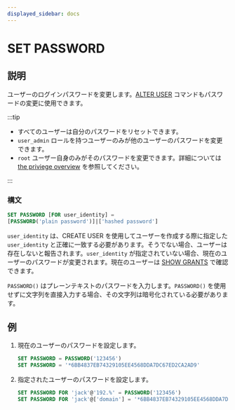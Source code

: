 ```yaml
---
displayed_sidebar: docs
---
```


# SET PASSWORD

## 説明

ユーザーのログインパスワードを変更します。[ALTER USER](ALTER_USER.md) コマンドもパスワードの変更に使用できます。

:::tip

- すべてのユーザーは自分のパスワードをリセットできます。
- `user_admin` ロールを持つユーザーのみが他のユーザーのパスワードを変更できます。
- `root` ユーザー自身のみがそのパスワードを変更できます。詳細については [the priviege overview](../../../administration/user_privs/privilege_overview.md) を参照してください。

:::

### 構文

```SQL
SET PASSWORD [FOR user_identity] =
[PASSWORD('plain password')]|['hashed password']
```

`user_identity` は、CREATE USER を使用してユーザーを作成する際に指定した `user_identity` と正確に一致する必要があります。そうでない場合、ユーザーは存在しないと報告されます。`user_identity` が指定されていない場合、現在のユーザーのパスワードが変更されます。現在のユーザーは [SHOW GRANTS](./SHOW_GRANTS.md) で確認できます。

`PASSWORD()` はプレーンテキストのパスワードを入力します。`PASSWORD()` を使用せずに文字列を直接入力する場合、その文字列は暗号化されている必要があります。

## 例

1. 現在のユーザーのパスワードを設定します。

    ```SQL
    SET PASSWORD = PASSWORD('123456')
    SET PASSWORD = '*6BB4837EB74329105EE4568DDA7DC67ED2CA2AD9'
    ```

2. 指定されたユーザーのパスワードを設定します。

    ```SQL
    SET PASSWORD FOR 'jack'@'192.%' = PASSWORD('123456')
    SET PASSWORD FOR 'jack'@['domain'] = '*6BB4837EB74329105EE4568DDA7DC67ED2CA2AD9'
    ```